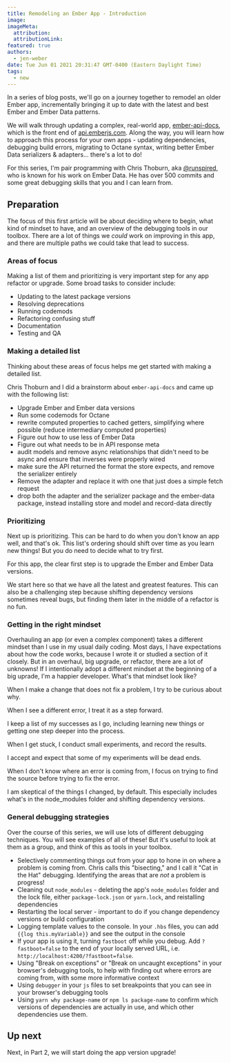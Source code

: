 ```yaml
---
title: Remodeling an Ember App - Introduction
image:
imageMeta:
  attribution:
  attributionLink:
featured: true
authors: 
  - jen-weber
date: Tue Jun 01 2021 20:31:47 GMT-0400 (Eastern Daylight Time)
tags:
  - new
---
```


In a series of blog posts, we'll go on a journey together to remodel an older Ember app, incrementally bringing it up to date with the
latest and best Ember and Ember Data patterns.

We will walk through updating a complex, real-world app,
[ember-api-docs](https://github.com/ember-learn/ember-api-docs),
which is the front end of [api.emberjs.com](https://api.emberjs.com). Along the way, you will learn how to approach this process
for your own apps - updating dependencies, debugging build errors, migrating to Octane syntax, writing better Ember Data serializers & adapters... there's a lot to do!

For this series, I'm pair programming with Chris Thoburn, aka [@runspired](https://github.com/runspired), who is known for
his work on Ember Data. He has over 500 commits and some great
debugging skills that you and I can learn from.

## Preparation

The focus of this first article will be about deciding where to begin,
what kind of mindset to have, and an overview of the debugging tools in our toolbox.
There are a lot of things we _could_ work on improving in this app, and there
are multiple paths we could take that lead to success.

### Areas of focus

Making a list of them and prioritizing is very important step for any app refactor or upgrade.
Some broad tasks to consider include:

- Updating to the latest package versions
- Resolving deprecations
- Running codemods
- Refactoring confusing stuff
- Documentation
- Testing and QA

### Making a detailed list

Thinking about these areas of focus helps me get started with making a detailed list.

Chris Thoburn and I did a brainstorm about `ember-api-docs` and came up with the following list:

- Upgrade Ember and Ember data versions
- Run some codemods for Octane
- rewrite computed properties to cached getters, simplifying where possible (reduce intermediary computed properties)
- Figure out how to use less of Ember Data
- Figure out what needs to be in API response meta
- audit models and remove async relationships that didn't need to be async and ensure that inverses were properly wired
- make sure the API returned the format the store expects, and remove the serializer entirely
- Remove the adapter and replace it with one that just does a simple fetch request
- drop both the adapter and the serializer package and the ember-data package, instead installing store and model and record-data directly

### Prioritizing

Next up is prioritizing. This can be hard to do when you don't know an app well, and that's ok. This list's ordering should shift over time as you learn new things! But you do need to decide what to try first.

For this app, the clear first step is to upgrade the Ember and Ember Data versions.

We start here so that we have all the latest and greatest features. This can also be a challenging step because shifting dependency versions sometimes reveal bugs, but finding them later in the middle of a refactor is no fun.

### Getting in the right mindset

Overhauling an app (or even a complex component) takes a different mindset than I use in my usual daily coding.
Most days, I have expectations about how the code works, because I wrote it or studied a section of it closely. But in an overhaul, big upgrade, or refactor, there are a lot of unknowns! If I intentionally adopt a different mindset at the beginning of a big uprade, I'm a happier developer. What's that mindset look like?

When I make a change that does not fix a problem, I try to be curious about why.

When I see a different error, I treat it as a step forward.

I keep a list of my successes as I go, including learning new things or getting one step deeper into the process.

When I get stuck, I conduct small experiments, and record the results.

I accept and expect that some of my experiments will be dead ends.

When I don't know where an error is coming from, I focus on trying to find the source before trying to fix the error.

I am skeptical of the things I changed, by default. This especially includes what's in the node_modules folder and shifting dependency versions.

### General debugging strategies

Over the course of this series, we will use lots of different debugging techniques.
You will see examples of all of these! But it's useful to look at them as a group, and think of this as tools in your toolbox.

- Selectively commenting things out from your app to hone in on where a problem is coming from. Chris calls this "bisecting," and I call it "Cat in the Hat" debugging. Identifying the areas that are _not_ a problem is progress!
- Cleaning out `node_modules` - deleting the app's `node_modules` folder and the lock file, either `package-lock.json` or `yarn.lock`, and reistalling dependencies
- Restarting the local server - important to do if you change dependency versions or build configuration
- Logging template values to the console. In your `.hbs` files, you can add `{{log this.myVariable}}` and see the output in the console
- If your app is using it, turning `fastboot` off while you debug. Add `?fastboot=false` to the end of your locally served URL, i.e. `http://localhost:4200/?fastboot=false`. 
- Using "Break on exceptions" or "Break on uncaught exceptions" in your browser's debugging tools, to help with finding out where errors are coming from, with some more informative context
- Using `debugger` in your `js` files to set breakpoints that you can see in your browser's debugging tools
- Using `yarn why package-name` or `npm ls package-name` to confirm which versions of dependencies
are actually in use, and which other dependencies use them.

## Up next

Next, in Part 2, we will start doing the app version upgrade!
